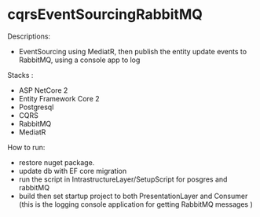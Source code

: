 # cqrsEventSourcingRabbitMQ
Descriptions:
- EventSourcing using MediatR, then publish the entity update events to RabbitMQ, using a console app to log

Stacks :
- ASP NetCore 2
- Entity Framework Core 2
- Postgresql
- CQRS
- RabbitMQ 
- MediatR

How to run:
- restore nuget package.
- update db with EF core migration
- run the script in IntrastructureLayer/SetupScript for posgres and rabbitMQ
- build then set startup project to both PresentationLayer and Consumer (this is the logging console application for getting RabbitMQ messages )


